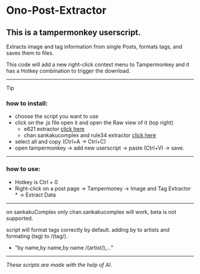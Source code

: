 # Ono-Post-Extractor

## This is a tampermonkey userscript.

Extracts image and tag information from single Posts, formats tags, and saves them to files.

This code will add a new right-click context menu to Tampermonkey and it has a Hotkey combination to trigger the download.

--------------------------------
> [!TIP]
> ### how to install:
> - choose the script you want to use 
> - click on the .js file open it and open the Raw view of it (top right)
>   - e621 extractor [click here](https://github.com/CryDotCom/Ono-Post-Extractor/raw/main/Extractor_e621.js)
>   - chan.sankakucomplex and rule34 extractor [click here](https://github.com/CryDotCom/Ono-Post-Extractor/raw/main/Extractor_e621.js)
> - select all and copy (Ctrl+A -> Ctrl+C)
> - open tampermonkey -> add new userscript -> paste (Ctrl+V) -> save.
--------------------------------
### how to use:
- Hotkey is Ctrl + 0
- Right-click on a post page -> Tampermoney -> Image and Tag Extractor * -> Extract Data

--------------------------------
on sankakuComplex only chan.sankakucomplex will work, beta is not supported.

script will format tags correctly by default. adding by to artists and formating (tag) to /(tag/).
- "by name,by name,by name /(artist/),..."

--------------------------------

_These scripts are made with the help of AI._

